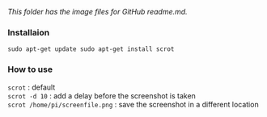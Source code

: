 _This folder has the image files for GitHub readme.md._ 



### Installaion  
`sudo apt-get update sudo apt-get install scrot`  

### How to use  
`scrot`  :   default  
`scrot -d 10`   :   add a delay before the screenshot is taken  
`scrot /home/pi/screenfile.png`   :   save the screenshot in a different location  
